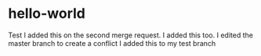 # hello-world
Test
I added this on the second merge request.
I added this too.
I edited the master branch to create a conflict
I added this to my test branch
